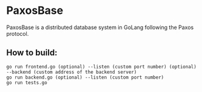 # PaxosBase
PaxosBase is a distributed database system in GoLang following the Paxos protocol. 

## How to build: 
`go run frontend.go (optional) --listen (custom port number) (optional) --backend (custom address of the backend server)`  
`go run backend.go (optional) --listen (custom port number)`  
`go run tests.go`
